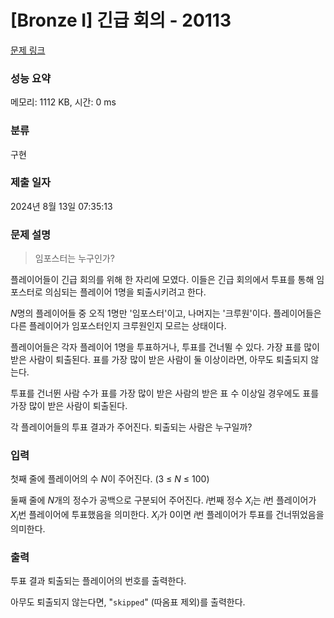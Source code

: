 # [Bronze I] 긴급 회의 - 20113 

[문제 링크](https://www.acmicpc.net/problem/20113) 

### 성능 요약

메모리: 1112 KB, 시간: 0 ms

### 분류

구현

### 제출 일자

2024년 8월 13일 07:35:13

### 문제 설명

<blockquote>
<p>임포스터는 누구인가?</p>
</blockquote>

<p>플레이어들이 긴급 회의를 위해 한 자리에 모였다. 이들은 긴급 회의에서 투표를 통해 임포스터로 의심되는 플레이어 1명을 퇴출시키려고 한다.</p>

<p><em>N</em>명의 플레이어들 중 오직 1명만 '임포스터'이고, 나머지는 '크루원'이다. 플레이어들은 다른 플레이어가 임포스터인지 크루원인지 모르는 상태이다.</p>

<p>플레이어들은 각자 플레이어 1명을 투표하거나, 투표를 건너뛸 수 있다. 가장 표를 많이 받은 사람이 퇴출된다. 표를 가장 많이 받은 사람이 둘 이상이라면, 아무도 퇴출되지 않는다.</p>

<p>투표를 건너뛴 사람 수가 표를 가장 많이 받은 사람의 받은 표 수 이상일 경우에도 표를 가장 많이 받은 사람이 퇴출된다.</p>

<p>각 플레이어들의 투표 결과가 주어진다. 퇴출되는 사람은 누구일까? </p>

### 입력 

 <p>첫째 줄에 플레이어의 수 <em>N</em>이 주어진다. (3 ≤ <em>N</em> ≤ 100)  </p>

<p>둘째 줄에 <em>N</em>개의 정수가 공백으로 구분되어 주어진다. <em>i</em>번째 정수 <em>X<sub>i</sub></em>는 <em>i</em>번 플레이어가 <em>X<sub>i</sub></em>번 플레이어에 투표했음을 의미한다. <em>X<sub>i</sub></em>가 0이면 <em>i</em>번 플레이어가 투표를 건너뛰었음을 의미한다. </p>

### 출력 

 <p>투표 결과 퇴출되는 플레이어의 번호를 출력한다.  </p>

<p>아무도 퇴출되지 않는다면, "<code>skipped</code>" (따옴표 제외)를 출력한다.</p>

